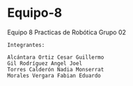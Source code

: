 # Equipo-8
Equipo 8 Practicas de Robótica Grupo 02  

    Integrantes:  
    
    Alcántara Ortiz Cesar Guillermo   
    Gil Rodríguez Angel Joel  
    Torres Calderón Nadia Monserrat   
    Morales Vergara Fabian Eduardo  

